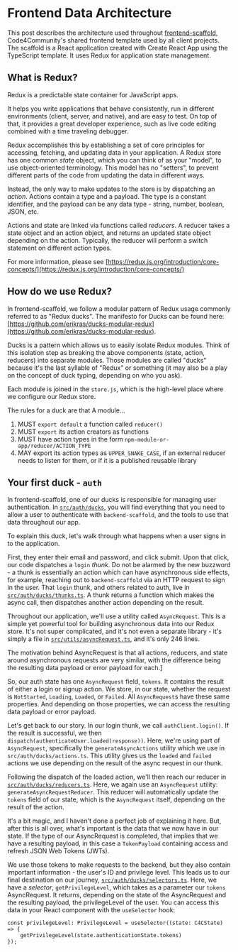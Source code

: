 # Frontend Data Architecture

This post describes the architecture used throughout [frontend-scaffold](https://github.com/Code-4-Community/frontend-scaffold), Code4Community's shared frontend template used by all client projects. The scaffold is a React application created with Create React App using the TypeScript template. It uses Redux for application state management. 

## What is Redux? 

Redux is a predictable state container for JavaScript apps.

It helps you write applications that behave consistently, run in different environments (client, server, and native), and are easy to test. On top of that, it provides a great developer experience, such as live code editing combined with a time traveling debugger.

Redux accomplishes this by establishing a set of core principles for accessing, fetching, and updating data in your application. A Redux store has one common *state* object, which you can think of as your "model", to use object-oriented terminology. This model has no "setters", to prevent different parts of the code from updating the data in different ways. 

Instead, the only way to make updates to the store is by dispatching an *action*. Actions contain a type and a payload. The type is a constant identifier, and the payload can be any data type - string, number, boolean, JSON, etc.

Actions and state are linked via functions called *reducers*. A reducer takes a state object and an action object, and returns an updated state object depending on the action. Typically, the reducer will perform a switch statement on different action types. 

For more information, please see [https://redux.js.org/introduction/core-concepts/](https://redux.js.org/introduction/core-concepts/)

## How do we use Redux? 

In frontend-scaffold, we follow a modular pattern of Redux usage commonly referred to as "Redux ducks". The manifesto for Ducks can be found here: [https://github.com/erikras/ducks-modular-redux](https://github.com/erikras/ducks-modular-redux).

Ducks is a pattern which allows us to easily isolate Redux modules. Think of this isolation step as breaking the above components (state, action, reducers) into separate modules. Those modules are called "ducks" because it's the last syllable of "Redux" or something (it may also be a play on the concept of duck typing, depending on who you ask).

Each module is joined in the `store.js`, which is the high-level place where we configure our Redux store. 

The rules for a duck are that A module...

1. MUST `export default` a function called `reducer()`
2. MUST `export` its action creators as functions
3. MUST have action types in the form `npm-module-or-app/reducer/ACTION_TYPE`
4. MAY export its action types as `UPPER_SNAKE_CASE`, if an external reducer needs to listen for them, or if it is a published reusable library


## Your first duck - `auth`

In frontend-scaffold, one of our ducks is responsible for managing user authentication. In [`src/auth/ducks`](https://github.com/Code-4-Community/frontend-scaffold/tree/master/src/auth/ducks), you will find everything that you need to allow a user to authenticate with `backend-scaffold`, and the tools to use that data throughout our app. 

To explain this duck, let's walk through what happens when a user signs in to the application. 

First, they enter their email and password, and click submit. Upon that click, our code dispatches a `login` *thunk*. Do not be alarmed by the new buzzword - a thunk is essentially an action which can have asynchronous side effects, for example, reaching out to `backend-scaffold` via an HTTP request to sign in the user. That `login` thunk, and others related to auth, live in [`src/auth/ducks/thunks.ts`](https://github.com/Code-4-Community/frontend-scaffold/tree/master/src/auth/ducks/thunks.ts). A thunk returns a function which makes the async call, then dispatches another action depending on the result. 

Throughout our application, we'll use a utility called `AsyncRequest`. This is a simple yet powerful tool for building asynchronous data into our Redux store. It's not super complicated, and it's not even a separate library - it's simply a file in [`src/utils/asyncRequest.ts`](https://github.com/Code-4-Community/frontend-scaffold/blob/master/src/utils/asyncRequest.ts), and it's only 246 lines. 

The motivation behind AsyncRequest is that all actions, reducers, and state around asynchronous requests are very similar, with the difference being the resulting data payload or error payload for each.]

So, our auth state has one `AsyncRequest` field, `tokens`. It contains the result of either a login or signup action. We store, in our state, whether the request is `NotStarted`, `Loading`, `Loaded`, or `Failed`. All `AsyncRequest`s have these same properties. And depending on those properties, we can access the resulting data payload or error payload. 

Let's get back to our story. In our login thunk, we call `authClient.login()`. If the result is successful, we then `dispatch(authenticateUser.loaded(response))`. Here, we're using part of `AsyncRequest`, specifically the `generateAsyncActions` utility which we use in `src/auth/ducks/actions.ts`. This utility gives us the `loaded` and `failed` actions we use depending on the result of the async request in our thunk. 

Following the dispatch of the loaded action, we'll then reach our reducer in [`src/auth/ducks/reducers.ts`](https://github.com/Code-4-Community/frontend-scaffold/blob/master/src/auth/ducks/reducers.ts). Here, we again use an `AsyncRequest` utility: `generateAsyncRequestReducer`. This reducer will automatically update the `tokens` field of our state, which is the `AsyncRequest` itself, depending on the result of the action. 

It's a bit magic, and I haven't done a perfect job of explaining it here. But, after this is all over, what's important is the data that we now have in our state. If the type of our AsyncRequest is completed, that implies that we have a resulting payload, in this case a `TokenPayload` containing access and refresh JSON Web Tokens (JWTs). 

We use those tokens to make requests to the backend, but they also contain important information - the user's ID and privilege level. This leads us to our final destination on our journey, [`src/auth/ducks/selectors.ts`](https://github.com/Code-4-Community/frontend-scaffold/blob/master/src/auth/ducks/selectors.ts). Here, we have a *selector*, `getPrivilegeLevel`, which takes as a parameter our `tokens` AsyncRequest. It returns, depending on the state of the AsyncRequest and the resulting payload, the privilegeLevel of the user. You can access this data in your React component with the `useSelector` hook:
```
const privilegeLevel: PrivilegeLevel = useSelector((state: C4CState) => {
    getPrivilegeLevel(state.authenticationState.tokens)
});
```



